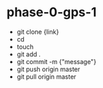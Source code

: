 # phase-0-gps-1

- git clone {link}
- cd
- touch
- git add .
- git commit -m {"message"}
- git push origin master
- git pull origin master
